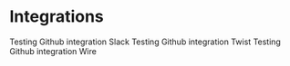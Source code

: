 # Integrations

Testing Github integration Slack
Testing Github integration Twist
Testing Github integration Wire


